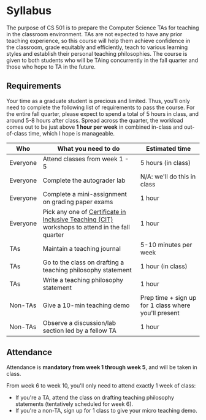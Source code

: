 # Syllabus

The purpose of CS 501 is to prepare the Computer Science TAs for teaching in the classroom environment. TAs are not expected to have any prior teaching experience, so this course will help them achieve confidence in the classroom, grade equitably and efficiently, teach to various learning styles and establish their personal teaching philosophies. The course is given to both students who will be TAing concurrently in the fall quarter and those who hope to TA in the future.



## Requirements

Your time as a graduate student is precious and limited. Thus, you'll only need to complete the following list of requirements to pass the course. For the entire fall quarter, please expect to spend a total of 5 hours in class, and around 5-8 hours after class. Spread across the quarter, the workload comes out to be just above **1 hour per week** in combined in-class and out-of-class time, which I hope is manageable.

| Who      | What you need to do                                                                                                                                                   | Estimated time                                       |
| -------- | --------------------------------------------------------------------------------------------------------------------------------------------------------------------- | ---------------------------------------------------- |
| Everyone | Attend classes from week 1 - 5                                                                                                                                        | 5 hours (in class)                                   |
| Everyone | Complete the autograder lab                                                                                                                                           | N/A: we'll do this in class                          |
| Everyone | Complete a mini-assignment on grading paper exams                                                                                                                     | 1 hour                                               |
| Everyone | Pick any one of [Certificate in Inclusive Teaching (CIT)](https://otl.ucsb.edu/graduate-students/ta-certificate-programs/cit) workshops to attend in the fall quarter | 1 hour                                               |
| TAs      | Maintain a teaching journal                                                                                                                                           | 5-10 minutes per week                                |
| TAs      | Go to the class on drafting a teaching philosophy statement                                                                                                           | 1 hour (in class)                                    |
| TAs      | Write a teaching philosophy statement                                                                                                                                 | 1 hour                                               |
| Non-TAs  | Give a 10-min teaching demo                                                                                                                                           | Prep time + sign up for 1 class where you'll present |
| Non-TAs  | Observe a discussion/lab section led by a fellow TA                                                                                                                   | 1 hour                                               |

## Attendance
Attendance is **mandatory from week 1 through week 5**, and will be taken in class. 

From week 6 to week 10, you'll only need to attend exactly 1 week of class:
- If you're a TA, attend the class on drafting teaching philosophy statements (tentatively scheduled for week 6).
- If you're a non-TA, sign up for 1 class to give your micro teaching demo.